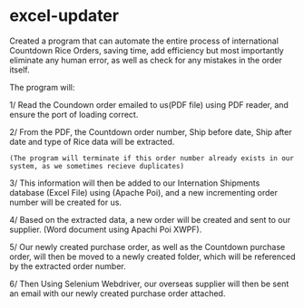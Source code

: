 # excel-updater
Created a program that can automate the entire process of international Countdown Rice Orders, saving time, add efficiency but most importantly eliminate any human error,
as well as check for any mistakes in the order itself.

The program will:

1/ Read the Coundown order emailed to us(PDF file) using PDF reader, and ensure the port of loading correct.

2/ From the PDF, the Countdown order number, Ship before date, Ship after date and type of Rice data will be extracted.

    (The program will terminate if this order number already exists in our system, as we sometimes recieve duplicates)
    
3/ This information will then be added to our Internation Shipments database (Excel File) using (Apache Poi), and a new incrementing order number will be created for us.


4/ Based on the extracted data, a new order will be created and sent to our supplier. (Word document using Apachi Poi XWPF).


5/ Our newly created purchase order, as well as the Countdown purchase order, will then be moved to a newly created folder, which will be referenced by the extracted order number.


6/ Then Using Selenium Webdriver, our overseas supplier will then be sent an email with our newly created purchase order attached.


